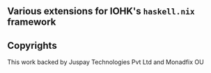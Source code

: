 ## Various extensions for IOHK's ``haskell.nix`` framework

## Copyrights

This work backed by Juspay Technologies Pvt Ltd and Monadfix OU
